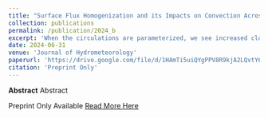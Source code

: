 ```yaml
---
title: "Surface Flux Homogenization and its Impacts on Convection Across CONUS"
collection: publications
permalink: /publication/2024_b
excerpt: 'When the circulations are parameterized, we see increased cloud development and realistic changes to the mean profiles of temperature and moisture. The proposed model qualitatively matches expectations from the literature and LES, and points to the potential success of its future implementation in coarse grid models.'
date: 2024-06-31
venue: 'Journal of Hydrometeorology'
paperurl: 'https://drive.google.com/file/d/1HAmTi5uiQYgPPV8R9kjA2LQvtY6tSrlb/view?usp=sharing'
citation: 'Preprint Only'
---
```

**Abstract**
Abstract

Preprint Only Available [Read More Here](https://drive.google.com/file/d/1HAmTi5uiQYgPPV8R9kjA2LQvtY6tSrlb/view?usp=sharing)
